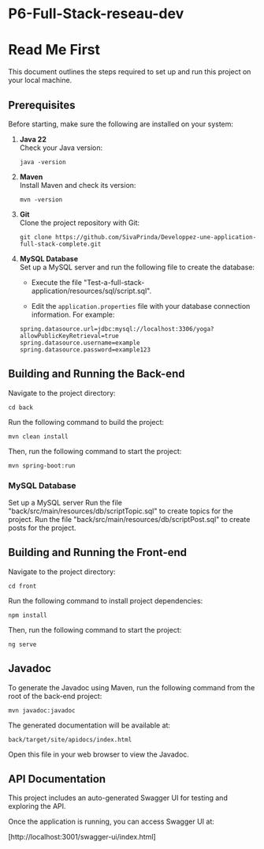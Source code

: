 # P6-Full-Stack-reseau-dev

# Read Me First

This document outlines the steps required to set up and run this project on your local machine.

## Prerequisites

Before starting, make sure the following are installed on your system:

1. **Java 22**  
   Check your Java version:
   ```
   java -version
   ```

2. **Maven**  
   Install Maven and check its version:
   ```
   mvn -version
   ```

3. **Git**  
   Clone the project repository with Git:
   ```
   git clone https://github.com/SivaPrinda/Developpez-une-application-full-stack-complete.git
   ```

4. **MySQL Database**  
   Set up a MySQL server and run the following file to create the database:

    - Execute the file "Test-a-full-stack-application/resources/sql/script.sql".

    - Edit the `application.properties` file with your database connection information. For example:

   ```
   spring.datasource.url=jdbc:mysql://localhost:3306/yoga?allowPublicKeyRetrieval=true
   spring.datasource.username=example
   spring.datasource.password=example123
   ```

## Building and Running the Back-end

Navigate to the project directory:

```
cd back
```

Run the following command to build the project:

```
mvn clean install
```

Then, run the following command to start the project:

```
mvn spring-boot:run
```

### MySQL Database
Set up a MySQL server
Run the file "back/src/main/resources/db/scriptTopic.sql" to create topics for the project.
Run the file "back/src/main/resources/db/scriptPost.sql" to create posts for the project.

## Building and Running the Front-end

Navigate to the project directory:

```
cd front
```

Run the following command to install project dependencies:

```
npm install
```

Then, run the following command to start the project:

```
ng serve
```

## Javadoc

To generate the Javadoc using Maven, run the following command from the root of the back-end project:

```
mvn javadoc:javadoc
```

The generated documentation will be available at:

```
back/target/site/apidocs/index.html
```

Open this file in your web browser to view the Javadoc.



## API Documentation

This project includes an auto-generated Swagger UI for testing and exploring the API.

Once the application is running, you can access Swagger UI at:

[http://localhost:3001/swagger-ui/index.html]